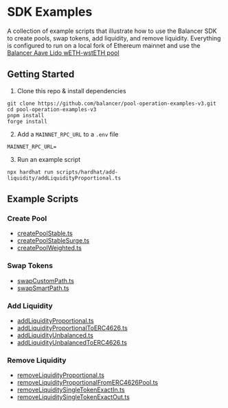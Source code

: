 # SDK Examples

A collection of example scripts that illustrate how to use the Balancer SDK to create pools, swap tokens, add liquidity, and remove liquidity. Everything is configured to run on a local fork of Ethereum mainnet and use the [Balancer Aave Lido wETH-wstETH pool](https://balancer.fi/pools/ethereum/v3/0xc4ce391d82d164c166df9c8336ddf84206b2f812)

## Getting Started

1. Clone this repo & install dependencies

```
git clone https://github.com/balancer/pool-operation-examples-v3.git
cd pool-operation-examples-v3
pnpm install
forge install
```

2. Add a `MAINNET_RPC_URL` to a `.env` file

```
MAINNET_RPC_URL=
```

3. Run an example script

```
npx hardhat run scripts/hardhat/add-liquidity/addLiquidityProportional.ts
```

## Example Scripts

### Create Pool

- <a href="scripts/hardhat/create/createPoolStable.ts">createPoolStable.ts</a>
- <a href="scripts/hardhat/create/createPoolStableSurge.ts">createPoolStableSurge.ts</a>
- <a href="scripts/hardhat/create/createPoolWeighted.ts">createPoolWeighted.ts</a>

### Swap Tokens

- <a href="scripts/hardhat/swap/swapCustomPath.ts">swapCustomPath.ts</a>
- <a href="scripts/hardhat/swap/swapSmartPath.ts">swapSmartPath.ts</a>

### Add Liquidity

- <a href="scripts/hardhat/add-liquidity/addLiquidityProportional.ts">addLiquidityProportional.ts</a>
- <a href="scripts/hardhat/add-liquidity/addLiquidityProportionalToERC4626Pool.ts">addLiquidityProportionalToERC4626.ts</a>
- <a href="scripts/hardhat/add-liquidity/addLiquidityUnbalanced.ts">addLiquidityUnbalanced.ts</a>
- <a href="scripts/hardhat/add-liquidity/addLiquidityUnbalancedToERC4626Pool.ts">addLiquidityUnbalancedToERC4626.ts</a>

### Remove Liquidity

- <a href="scripts/hardhat/remove-liquidity/removeLiquidityProportional.ts">removeLiquidityProportional.ts</a>
- <a href="scripts/hardhat/remove-liquidity/removeLiquidityProportionalFromERC4626Pool.ts">removeLiquidityProportionalFromERC4626Pool.ts</a>
- <a href="scripts/hardhat/remove-liquidity/removeLiquiditySingleTokenExactIn.ts">removeLiquiditySingleTokenExactIn.ts</a>
- <a href="scripts/hardhat/remove-liquidity/removeLiquiditySingleTokenExactOut.ts">removeLiquiditySingleTokenExactOut.ts</a>
